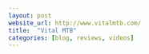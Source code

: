 ```yaml
---
layout: post
website_url: http://www.vitalmtb.com/
title:  "Vital MTB"
categories: [blog, reviews, videos]
---
```

